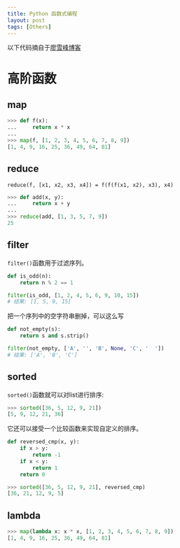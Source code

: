 ```yaml
---
title: Python 函数式编程
layout: post
tags: [Others]
---
```


以下代码摘自于[廖雪峰博客](http://www.liaoxuefeng.com/wiki/001374738125095c955c1e6d8bb493182103fac9270762a000/001386819866394c3f9efcd1a454b2a8c57933e976445c0000)

# 高阶函数

## map

```python
>>> def f(x):
...     return x * x
...
>>> map(f, [1, 2, 3, 4, 5, 6, 7, 8, 9])
[1, 4, 9, 16, 25, 36, 49, 64, 81]
```


## reduce

```
reduce(f, [x1, x2, x3, x4]) = f(f(f(x1, x2), x3), x4)
```

```python 
>>> def add(x, y):
...     return x + y
...
>>> reduce(add, [1, 3, 5, 7, 9])
25
```

## filter

`filter()`函数用于过滤序列。

```python
def is_odd(n):
    return n % 2 == 1

filter(is_odd, [1, 2, 4, 5, 6, 9, 10, 15])
# 结果: [1, 5, 9, 15]

```
把一个序列中的空字符串删掉，可以这么写
```python 
def not_empty(s):
    return s and s.strip()

filter(not_empty, ['A', '', 'B', None, 'C', '  '])
# 结果: ['A', 'B', 'C']
```

## sorted

`sorted()`函数就可以对list进行排序:

```python
>>> sorted([36, 5, 12, 9, 21])
[5, 9, 12, 21, 36]
```

它还可以接受一个比较函数来实现自定义的排序。
```python 
def reversed_cmp(x, y):
    if x > y:
        return -1
    if x < y:
        return 1
    return 0
```

```python 
>>> sorted([36, 5, 12, 9, 21], reversed_cmp)
[36, 21, 12, 9, 5]
```

## lambda

```python 
>>> map(lambda x: x * x, [1, 2, 3, 4, 5, 6, 7, 8, 9])
[1, 4, 9, 16, 25, 36, 49, 64, 81]
```

